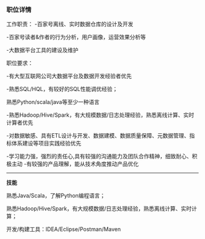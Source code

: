 ### 职位详情

工作职责： -百家号离线、实时数据仓库的设计及开发 

-百家号读者&作者的行为分析，用户画像，运营效果分析等 

-大数据平台工具的建设及维护  

职位要求： 

-有大型互联网公司大数据平台及数据开发经验者优先 

-熟悉SQL/HQL，有较好的SQL性能调优经验；

熟悉Python/scala/java等至少一种语言 

-熟悉Hadoop/Hive/Spark，有大规模数据/日志处理经验，熟悉离线计算、实时计算者优先 

-对数据敏感、具有ETL设计与开发、数据建模、数据质量保障、元数据管理、指标体系建设等项目实践经验优先 

-学习能力强，强烈的责任心,具有较强的沟通能力及团队合作精神，细致耐心、积极主动 -有较强的产品理解，能从技术角度推动产品优化

------

**技能**

熟悉Java/Scala，了解Python编程语言；

熟悉Hadoop/Hive/Spark，有大规模数据/日志处理经验，熟悉离线计算、实时计算；

开发/构建工具：IDEA/Eclipse/Postman/Maven